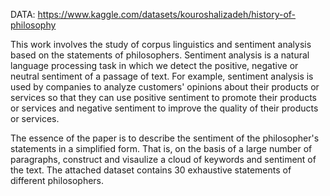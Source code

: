 DATA: https://www.kaggle.com/datasets/kouroshalizadeh/history-of-philosophy

This work involves the study of corpus linguistics and sentiment analysis based on the statements of philosophers.
Sentiment analysis is a natural language processing task in which we detect the positive, negative or neutral sentiment of a passage of text. For example, sentiment analysis is used by companies to analyze customers' 
opinions about their products or services so that they can use positive sentiment to promote their products or services and negative sentiment to improve the quality of their products or services.

The essence of the paper is to describe the sentiment of the philosopher's statements in a simplified form. That is, on the basis of a large number of paragraphs, construct and visaulize a cloud of keywords and sentiment of the text.
The attached dataset contains 30 exhaustive statements of different philosophers.

